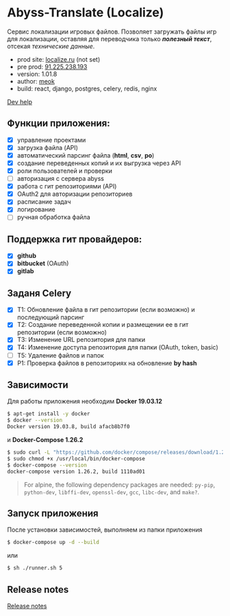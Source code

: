 # Abyss-Translate (Localize)

Сервис локализации игровых файлов. Позволяет загружать
файлы игр для локализации, оставляя для переводчика только
**_полезный текст_**, отсекая _технические данные_.

* prod site: [localize.ru][prod] (not set)
* pre prod: [91.225.238.193][pre prod]
* version: 1.01.8
* author: [meok][author]
* build: react, django, postgres, celery, redis, nginx

[Dev help][dev help]

## Функции приложения:

- [x] управление проектами
- [x] загрузка файла (API)
- [x] автоматический парсинг файла (**html**, **csv**, **po**)
- [x] создание переведенных копий и их выгрузка через API
- [x] роли пользователей и проверки
- [ ] авторизация с сервера abyss
- [x] работа с гит репозиториями (API)
- [x] OAuth2 для авторизации репозиториев
- [x] расписание задач
- [x] логирование
- [ ] ручная обработка файла

## Поддержка гит провайдеров:

- [x] **github**
- [x] **bitbucket** (OAuth)
- [x] **gitlab**

## Заданя Celery

- [x] T1: Обновление файла в гит репозитории (если возможно) и последующий парсинг
- [x] T2: Создание переведенной копии и размещении ее в гит репозитории (если возможно)
- [x] T3: Изменение URL репозитория для папки
- [x] T4: Изменение доступа репозитория для папки (OAuth, token, basic)
- [ ] T5: Удаление файлов и папок
- [x] P1: Проверка файлов в репозиториях на обновление **by hash**

## Зависимости

Для работы приложения необходим **Docker 19.03.12**

```sh
$ apt-get install -y docker
$ docker --version
Docker version 19.03.8, build afacb8b7f0
```

и **Docker-Compose 1.26.2**

```sh
$ sudo curl -L "https://github.com/docker/compose/releases/download/1.26.2/docker-compose-$(uname -s)-$(uname -m)" -o /usr/local/bin/docker-compose
$ sudo chmod +x /usr/local/bin/docker-compose
$ docker-compose --version
docker-compose version 1.26.2, build 1110ad01
```

> For alpine, the following dependency packages are needed:
> `py-pip`, `python-dev`, `libffi-dev`, `openssl-dev`, `gcc`, `libc-dev`, and `make?`.

## Запуск приложения

После установки зависимостей, выполняем из папки приложения

```sh
$ docker-compose up -d --build
```

или

```sh
$ sh ./runner.sh 5
```

## Release notes

[Release notes][log]

[prod]: <https://localize.wuku.ru> "Abyss localize system"
[pre prod]: <http://91.225.238.193:3000/> "Preprod server"
[log]: <READ-LOG.md> "Release notes"
[dev help]: <READ-DEV.md> "Help for development"
[author]: <https://ruinf.ru> "meok home page"